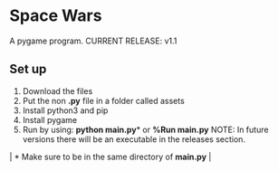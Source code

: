# Space Wars

A pygame program.
CURRENT RELEASE: v1.1

## Set up

1. Download the files
2. Put the non **.py** file in a folder called assets
3. Install python3 and pip
4. Install pygame
5. Run by using: **python main.py*** or **%Run main.py**
NOTE: In future versions there will be an executable in the releases section.


| * Make sure to be in the same directory of **main.py** |
